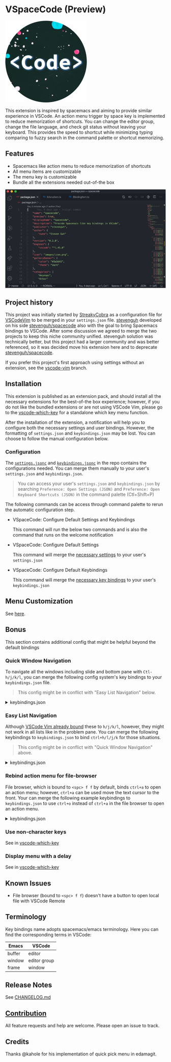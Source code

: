 # VSpaceCode (Preview)

![VSpaceCode Logo](resources/logo.png)

This extension is inspired by spacemacs and aiming to provide similar experience in VSCode. An action menu trigger by space key is implemented to reduce memorization of shortcuts. You can change the editor group, change the file language, and check git status without leaving your keyboard. This provides the speed to shortcut while minimizing typing comparing to fuzzy search in the command palette or shortcut memorizing.

## Features

- Spacemacs like action menu to reduce memorization of shortcuts
- All menu items are customizable
- The menu key is customizable
- Bundle all the extensions needed out-of-the box

![VSpaceCode actions](resources/feature.gif)

## Project history

This project was initially started by [StreakyCobra](https://github.com/StreakyCobra) as a configuration file for [VSCodeVim](https://github.com/VSCodeVim/Vim) to be merged in your `settings.json` file. [stevenguh](https://github.com/stevenguh) developed on his side [stevenguh/spacecode](https://github.com/stevenguh/spacecode) also with the goal to bring Spacemacs bindings to VSCode. After some discussion we agreed to merge the two projects to keep this niche community unified. stevenguh solution was technically better, but this project had a larger community and was better referenced, so it was decided move his extension here and to deprecate [stevenguh/spacecode](https://github.com/stevenguh/spacecode).

If you prefer this project's first approach using settings without an extension, see the [vscode-vim](https://github.com/VSpaceCode/VSpaceCode/tree/vscode-vim) branch.

## Installation
This extension is published as an extension pack, and should install all the necessary extensions for the best-of-the box experience; however, if you do not like the bundled extensions or are not using VSCode Vim, please go to the [vscode-which-key](https://github.com/VSpaceCode/vscode-which-key) for a standalone which key menu function.

After the installation of the extension, a notification will help you to configure both the necessary settings and user bindings. However, the formatting of `settings.json` and `keybindings.json` may be lost. You can choose to follow the manual configuration below.

### Configuration
The [`settings.jsonc`](./src/settings.jsonc) and [`keybindings.jsonc`](./src/keybindings.jsonc) in the repo contains the configurations needed. You can merge them manually to your user's `settings.json` and `keybindings.json`.

> You can access your user's `settings.json` and `keybindings.json` by searching `Preference: Open Settings (JSON)` and `Preference: Open Keyboard Shortcuts (JSON)` in the command palette (Ctl+Shift+P)

The following commands can be access through command palette to rerun the automatic configuration step.

- VSpaceCode: Configure Default Settings and Keybindings

  This command will run the below two commands and is also the command that runs on the welcome notification

- VSpaceCode: Configure Default Settings

  This command will merge the [necessary settings](./src/settings.jsonc) to your user's `settings.json`

- VSpaceCode: Configure Default Keybindings

  This command will merge the [necessary key bindings](./src/keybindings.jsonc) to your user's `keybindings.json`

## Menu Customization

See [here](https://vspacecode.github.io/docs/menu-customization).

## Bonus
This section contains additional config that might be helpful beyond the default bindings

### Quick Window Navigation
To navigate all the windows including slide and bottom pane with `Ctl-h/j/k/l`, you can merge the following config system's key bindings to your `keybindings.json` file.

> This config might be in conflict with "Easy List Navigation" below.

<details><summary>keybindings.json</summary>
<p>

```json
[
	{
		"key": "ctrl+h",
		"command": "workbench.action.navigateLeft",
		"when": "!inQuickOpen && !suggestWidgetVisible && !parameterHintsVisible"
	},
	{
		"key": "ctrl+j",
		"command": "workbench.action.navigateDown",
		"when": "!inQuickOpen && !suggestWidgetVisible && !parameterHintsVisible"
	},
	{
		"key": "ctrl+k",
		"command": "workbench.action.navigateUp",
		"when": "!inQuickOpen && !suggestWidgetVisible && !parameterHintsVisible"
	},
	{
		"key": "ctrl+l",
		"command": "workbench.action.navigateRight",
		"when": "!inQuickOpen && !suggestWidgetVisible && !parameterHintsVisible"
  }
]
```

</p>
</details>

### Easy List Navigation

Although [VSCode Vim already bound](https://github.com/VSCodeVim/Vim/blob/v1.14.5/package.json#L124-L152) these to `h/j/k/l`, however, they might not work in all lists like in the problem pane. You can merge the following keybindings to `keybindings.json` to bind `ctrl+h/l/j/k` for those situations.

> This config might be in conflict with "Quick Window Navigation" above.

<details><summary>keybindings.json</summary>
<p>

```json
[
    {
        "key": "ctrl+h",
        "command": "list.collapse",
        "when": "listFocus && !inputFocus"
    },
    {
        "key": "ctrl+l",
        "command": "list.expand",
        "when": "listFocus && !inputFocus"
    },
    {
        "key": "ctrl+j",
        "command": "list.focusDown",
        "when": "listFocus && !inputFocus"
    },
    {
        "key": "ctrl+k",
        "command": "list.focusUp",
        "when": "listFocus && !inputFocus"
    }
]
```

</p>
</details>

### Rebind action menu for file-browser
File browser, which is bound to `<spc> f f` by default, binds `ctrl+a` to open an action menu; however, `ctrl+a` can be used move the text cursor to the front. Your can merge the following example keybindings to `keybindings.json` to use `ctrl+o` instead of `ctrl+a` in the file browser to open an action menu.
<details><summary>keybindings.json</summary>
<p>

```json
[
    {
        "key": "ctrl+a",
        "command": "-file-browser.actions",
        "when": "inFileBrowser"
    },
    {
        "key": "ctrl+o",
        "command": "file-browser.actions",
        "when": "inFileBrowser"
    }
]
```

</p>
</details>

### Use non-character keys
See in [vscode-which-key](https://github.com/VSpaceCode/vscode-which-key#use-non-character-keys)

### Display menu with a delay
See in [vscode-which-key](https://github.com/VSpaceCode/vscode-which-key#display-menu-with-a-delay)

## Known Issues
- File browser (bound to `<spc> f f`) doesn't have a button to open local file with VSCode Remote

## Terminology

Key bindings name adopts spacemacs/emacs terminology. Here you can find the
corresponding terms in VSCode:

| Emacs  | VSCode       |
| ------ | ------------ |
| buffer | editor       |
| window | editor group |
| frame  | window       |

## Release Notes

See [CHANGELOG.md](CHANGELOG.md)

## [Contribution](CONTRIBUTING.md)
All feature requests and help are welcome. Please open an issue to track.

## Credits
Thanks @kahole for his implementation of quick pick menu in edamagit.
